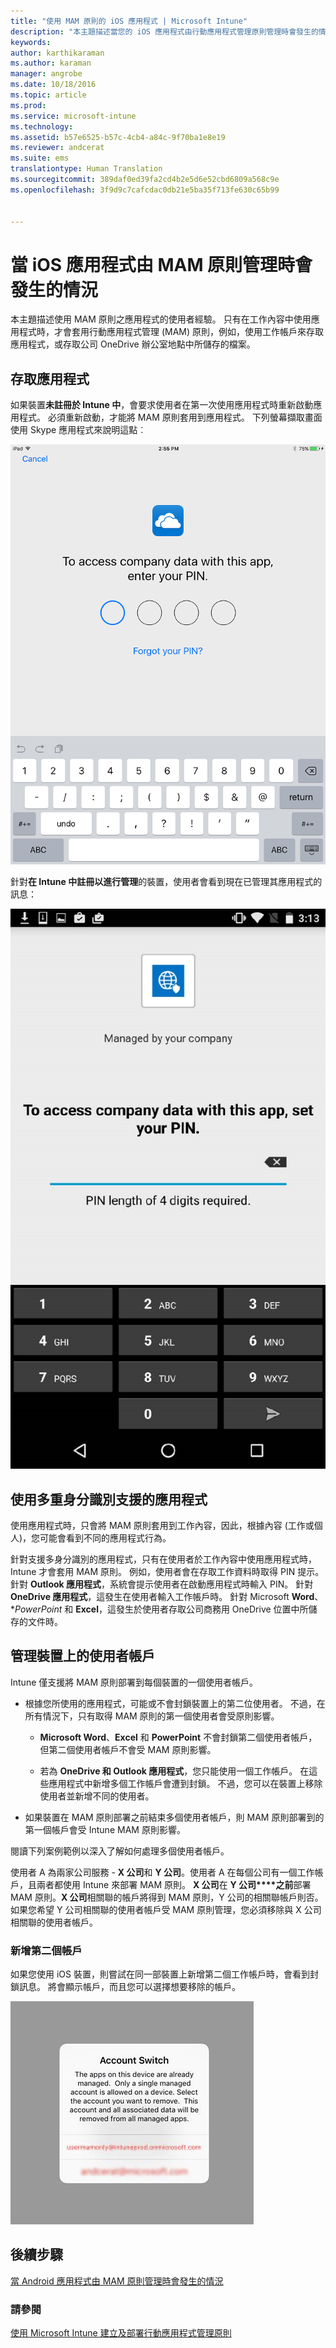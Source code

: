 ```yaml
---
title: "使用 MAM 原則的 iOS 應用程式 | Microsoft Intune"
description: "本主題描述當您的 iOS 應用程式由行動應用程式管理原則管理時會發生的情況。"
keywords: 
author: karthikaraman
ms.author: karaman
manager: angrobe
ms.date: 10/18/2016
ms.topic: article
ms.prod: 
ms.service: microsoft-intune
ms.technology: 
ms.assetid: b57e6525-b57c-4cb4-a84c-9f70ba1e8e19
ms.reviewer: andcerat
ms.suite: ems
translationtype: Human Translation
ms.sourcegitcommit: 389daf0ed39fa2cd4b2e5d6e52cbd6809a568c9e
ms.openlocfilehash: 3f9d9c7cafcdac0db21e5ba35f713fe630c65b99


---
```


# 當 iOS 應用程式由 MAM 原則管理時會發生的情況
 本主題描述使用 MAM 原則之應用程式的使用者經驗。 只有在工作內容中使用應用程式時，才會套用行動應用程式管理 (MAM) 原則，例如，使用工作帳戶來存取應用程式，或存取公司 OneDrive 辦公室地點中所儲存的檔案。
##  存取應用程式

如果裝置**未註冊於 Intune 中**，會要求使用者在第一次使用應用程式時重新啟動應用程式。  必須重新啟動，才能將 MAM 原則套用到應用程式。 下列螢幕擷取畫面使用 Skype 應用程式來說明這點︰


![顯示 PIN 提示之 iOS 裝置的螢幕擷取畫面](../media/appmanagement/iOS_AppPINPrompt.png)

針對**在 Intune 中註冊以進行管理**的裝置，使用者會看到現在已管理其應用程式的訊息：

![顯示公司訊息所管理並具有 PIN 提示之 iOS 裝置的螢幕擷取畫面](../media/appmanagement/ios-managed-devices-pin-prompt.png)

##  使用多重身分識別支援的應用程式

使用應用程式時，只會將 MAM 原則套用到工作內容，因此，根據內容 (工作或個人)，您可能會看到不同的應用程式行為。  

針對支援多身分識別的應用程式，只有在使用者於工作內容中使用應用程式時，Intune 才會套用 MAM 原則。  例如，使用者會在存取工作資料時取得 PIN 提示。  針對 **Outlook 應用程式**，系統會提示使用者在啟動應用程式時輸入 PIN。 針對 **OneDrive 應用程式**，這發生在使用者輸入工作帳戶時。  針對 Microsoft **Word**、**PowerPoint* 和 **Excel**，這發生於使用者存取公司商務用 OneDrive 位置中所儲存的文件時。
##  管理裝置上的使用者帳戶

Intune 僅支援將 MAM 原則部署到每個裝置的一個使用者帳戶。

* 根據您所使用的應用程式，可能或不會封鎖裝置上的第二位使用者。 不過，在所有情況下，只有取得 MAM 原則的第一個使用者會受原則影響。
  * **Microsoft Word**、**Excel** 和 **PowerPoint** 不會封鎖第二個使用者帳戶，但第二個使用者帳戶不會受 MAM 原則影響。  

  * 若為 **OneDrive 和 Outlook 應用程式**，您只能使用一個工作帳戶。  在這些應用程式中新增多個工作帳戶會遭到封鎖。  不過，您可以在裝置上移除使用者並新增不同的使用者。

* 如果裝置在 MAM 原則部署之前結束多個使用者帳戶，則 MAM 原則部署到的第一個帳戶會受 Intune MAM 原則影響。


閱讀下列案例範例以深入了解如何處理多個使用者帳戶。

使用者 A 為兩家公司服務 - **X 公司**和 **Y 公司**。使用者 A 在每個公司有一個工作帳戶，且兩者都使用 Intune 來部署 MAM 原則。 **X 公司**在 **Y 公司****之前**部署 MAM 原則。**X 公司**相關聯的帳戶將得到 MAM 原則，Y 公司的相關聯帳戶則否。如果您希望 Y 公司相關聯的使用者帳戶受 MAM 原則管理，您必須移除與 X 公司相關聯的使用者帳戶。
### 新增第二個帳戶

如果您使用 iOS 裝置，則嘗試在同一部裝置上新增第二個工作帳戶時，會看到封鎖訊息。  將會顯示帳戶，而且您可以選擇想要移除的帳戶。

![包含封鎖訊息和 [是] 與 [否] 選項之對話方塊的螢幕擷取畫面](../media/AppManagement/iOS_SwitchUser.PNG)
## 後續步驟
[當 Android 應用程式由 MAM 原則管理時會發生的情況](user-experience-for-mam-enabled-android-apps-with-microsoft-intune.md)
### 請參閱
[使用 Microsoft Intune 建立及部署行動應用程式管理原則](create-and-deploy-mobile-app-management-policies-with-microsoft-intune.md)



<!--HONumber=Oct16_HO3-->


